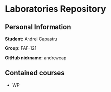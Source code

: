 # Laboratories Repository

## Personal Information

**Student:** Andrei Capastru

**Group:** FAF-121

**GitHub nickname:** andrewcap

## Contained courses

* WP
